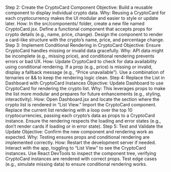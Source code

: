 Step 2: Create the CryptoCard Component
Objective: Build a reusable component to display individual crypto data.
Why: Reusing a CryptoCard for each cryptocurrency makes the UI modular and easier to style or update later.
How:
In the src/components/ folder, create a new file named CryptoCard.jsx.
Define a functional component that accepts props for crypto details (e.g., name, price, change).
Design the component to render a card-like structure with the crypto’s name, price, and percentage change.
Step 3: Implement Conditional Rendering in CryptoCard
Objective: Ensure CryptoCard handles missing or invalid data gracefully.
Why: API data might be incomplete (e.g., missing price), and conditional rendering prevents errors or bad UX.
How:
Update CryptoCard to check for data availability using conditional rendering.
If a prop (e.g., price) is missing or invalid, display a fallback message (e.g., “Price unavailable”).
Use a combination of ternaries or && to keep the rendering logic clean.
Step 4: Replace the List in Dashboard with CryptoCard Instances
Objective: Update Dashboard to use CryptoCard for rendering the crypto list.
Why: This leverages props to make the list more modular and prepares for future enhancements (e.g., styling, interactivity).
How:
Open Dashboard.jsx and locate the section where the crypto list is rendered in “List View.”
Import the CryptoCard component.
Replace the current list rendering with a loop over the top 10 cryptocurrencies, passing each crypto’s data as props to a CryptoCard instance.
Ensure the rendering respects the loading and error states (e.g., don’t render cards if loading or in error state).
Step 5: Test and Validate the Update
Objective: Confirm the new component and rendering work as expected.
Why: Testing ensures props and conditional rendering are implemented correctly.
How:
Restart the development server if needed.
Interact with the app, toggling to “List View” to see the CryptoCard instances.
Use React DevTools to inspect the component tree, verifying CryptoCard instances are rendered with correct props.
Test edge cases (e.g., simulate missing data) to ensure conditional rendering works.
